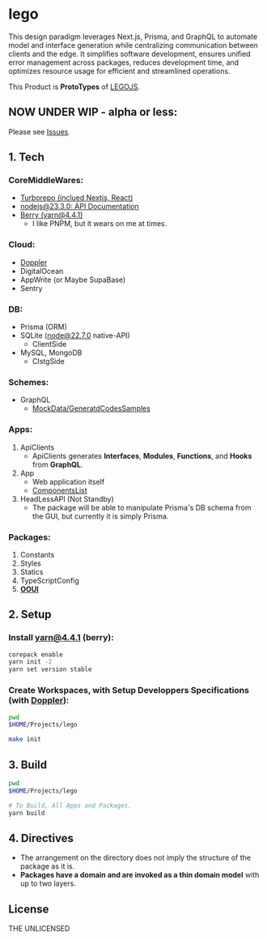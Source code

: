 # lego

This design paradigm leverages Next.js, Prisma, and GraphQL to automate model and interface generation while centralizing communication between clients and the edge. It simplifies software development, ensures unified error management across packages, reduces development time, and optimizes resource usage for efficient and streamlined operations.

This Product is **ProtoTypes** of [LEGOJS](https://github.com/VVVVISE/legojs).

## NOW UNDER WIP - alpha or less:

Please see [Issues](https://github.com/sujii/lego/issues).

## 1. Tech

### CoreMiddleWares:

- [Turborepo (inclued Nextjs, React)](https://turbo.build/repo/docs)
- [nodejs@23.3.0: API Documentation](https://nodejs.org/docs/latest/api/)
- [Berry (yarn@4.4.1)](https://github.com/yarnpkg/berry)
  - I like PNPM, but it wears on me at times.

### Cloud:

- [Doppler](https://www.doppler.com/)
- DigitalOcean
- AppWrite (or Maybe SupaBase)
- Sentry

### DB:

- Prisma (ORM)
- SQLite (node@22.7.0 native-API)
  - ClientSide
- MySQL, MongoDB
  - ClstgSide

### Schemes:

- GraphQL
    - [MockData/GeneratdCodesSamples](https://github.com/sujii/lego/tree/d59c9a72169d656347b02bec54ffb582cb4a09a7/apps/api-client/dist)

### Apps:

1. ApiClients
    - ApiClients generates **Interfaces**, **Modules**, **Functions**, and **Hooks** from **GraphQL**.
2. App
    - Web application itself
    - [ComponentsList](https://github.com/sujii/lego/issues/1)
3. HeadLessAPI (Not Standby)
    - The package will be able to manipulate Prisma's DB schema from the GUI, but currently it is simply Prisma.

### Packages:

1. Constants
2. Styles
3. Statics
4. TypeScriptConfig
5. **[OOUI](https://github.com/sujii/ooui)**

## 2. Setup

### Install yarn@4.4.1 (berry):

```sh
corepack enable
yarn init -2
yarn set version stable
```

### Create Workspaces, with Setup Developpers Specifications (with [Doppler](https://www.doppler.com/)):

```sh
pwd
$HOME/Projects/lego

make init
```

## 3. Build

```sh
pwd
$HOME/Projects/lego

# To Build, All Apps and Packages.
yarn build
```

## 4. Directives

- The arrangement on the directory does not imply the structure of the package as it is. 
- **Packages have a domain and are invoked as a thin domain model** with up to two layers.

## License

THE UNLICENSED
